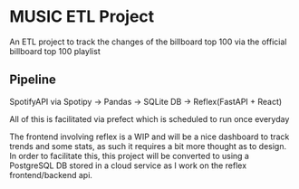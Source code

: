 # MUSIC ETL Project

An ETL project to track the changes of the billboard top 100 via the official billboard top 100 playlist

## Pipeline
SpotifyAPI via Spotipy -> Pandas -> SQLite DB -> Reflex(FastAPI + React)

All of this is facilitated via prefect which is scheduled to run once everyday

The frontend involving reflex is a WIP and will be a nice dashboard to track trends and some stats, as such it requires a bit more thought as to design. 
In order to facilitate this, this project will be converted to using a PostgreSQL DB stored in a cloud service as I work on the reflex frontend/backend api.